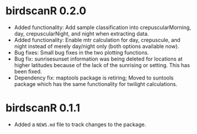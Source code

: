 # birdscanR 0.2.0
* Added functionality: Add sample classification into crepuscularMorning, day, crepuscularNight, and night when extracting data. 
* Added functionality: Enable mtr calculation for day, crepuscule, and night instead of merely day/night only (both options available now).  
* Bug fixes: Small bug fixes in the two plotting functions.
* Bug fix: sunrisesunset information was being deleted for locations at higher latitudes because of the lack of the sunrising or setting. This has been fixed.
* Dependency fix: maptools package is retiring; Moved to suntools package which has the same functionality for twilight calculations.

# birdscanR 0.1.1

* Added a `NEWS.md` file to track changes to the package.
